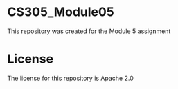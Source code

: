 # CS305_Module05
This repository was created for the Module 5 assignment

# License
The license for this repository is Apache 2.0
